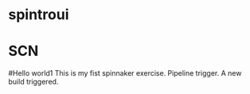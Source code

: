 # spintroui
# SCN
#Hello world1
This is my fist spinnaker exercise.
Pipeline trigger.
A new build triggered.
